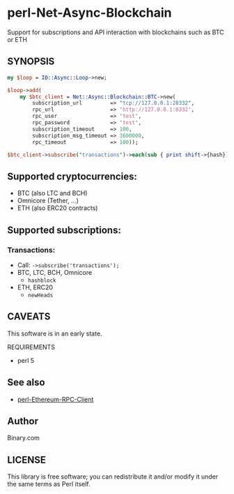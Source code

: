
# perl-Net-Async-Blockchain

Support for subscriptions and API interaction with blockchains such as BTC or ETH

## SYNOPSIS

```perl
my $loop = IO::Async::Loop->new;

$loop->add(
	my $btc_client = Net::Async::Blockchain::BTC->new(
		subscription_url         => "tcp://127.0.0.1:28332",
		rpc_url                  => 'http://127.0.0.1:8332',
		rpc_user                 => 'test',
		rpc_password             => 'test',
		subscription_timeout     => 100,
		subscription_msg_timeout => 3600000,
		rpc_timeout              => 100));

$btc_client->subscribe("transactions")->each(sub { print shift->{hash})->get;
```

## Supported cryptocurrencies:

- BTC (also LTC and BCH)
- Omnicore (Tether, ...)
- ETH (also ERC20 contracts)

## Supported subscriptions:

### Transactions:
- Call: `->subscribe('transactions');`
- BTC, LTC, BCH, Omnicore
	- `hashblock`
- ETH, ERC20
	- `newHeads`

## CAVEATS

This software is in an early state.

REQUIREMENTS

-   perl 5

## See also
- [perl-Ethereum-RPC-Client](https://github.com/binary-com/perl-Ethereum-RPC-Client)

## Author
Binary.com

## LICENSE

This library is free software; you can redistribute it and/or modify it under the same terms as Perl itself.
